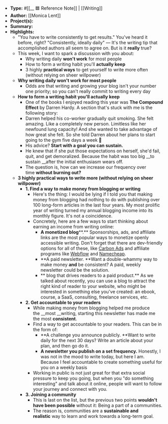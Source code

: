 - **Type:** #[[__ 🟦  Reference Note]] | [[Writing]]
- **Author:** [[Monica Lent]]
- **Project(s):** 
- **Summary:** 
- **Highlights:**
    - "You have to write consistently to get results." You've heard it before, right? "Consistently, ideally daily" — It's the writing tip that accomplished authors all seem to agree on. But is it __really__ true?
    - This week, I want to spark a discussion with you about:
        - Why writing daily **won't work** for most people
        - How to form a writing habit you'll **actually keep**
        - 3 highly **practical ways** to get yourself to write more often (without relying on sheer willpower)
    - **Why writing daily won't work for most people**
        - Odds are that writing and growing your blog isn't your number one priority; so you can't really commit to writing every day
    - **How to form a writing habit you'll actually keep**
        - One of the books I enjoyed reading this year was __The Compound Effect__ by Darren Hardy. A section that's stuck with me is the following story:
        - Darren helped his co-worker gradually quit smoking. She felt amazing. Like a completely new person. Limitless like her newfound lung capacity! And she wanted to take advantage of how great she felt. So she told Darren about her plans to start going to the gym five days a week 💪
        - His advice? **Start with a goal you can sustain.**
        - He knew that if she put those expectations on herself, she'd fail, quit, and get demoralized. Because the habit was too big __to sustain __after the initial enthusiasm wears off.
        - The question is, how can we increase our frequency over time **without burning out?**
    - **3 highly practical ways to write more (without relying on sheer willpower)**
        - **1. Find a way to make money from blogging or writing**
            - Here's the thing: I would be lying if I told you that making money from blogging had nothing to do with publishing over 100 long-form articles in the last four years. My most prolific year of writing turned my annual blogging income into its monthly figure. It's not a coincidence.
            - Concretely, here are a few ways to start thinking about earning an income from writing online:
                - **A monetized blog****.** Sponsorships, ads, and affiliate links are the most popular ways to monetize openly accessible writing. Don't forget that there are dev-friendly options for all of these, like [Carbon Ads](https://click.convertkit-mail2.com/4zugonk5lpiehw3ne7ux/owhkhqh8zem3oebv/aHR0cHM6Ly93d3cuY2FyYm9uYWRzLm5ldC9ibG9ncw==) and affiliate programs like [Webflow](https://click.convertkit-mail2.com/4zugonk5lpiehw3ne7ux/z2hghnhdgz29wgup/aHR0cHM6Ly93ZWJmbG93LmNvbS9hZmZpbGlhdGVz) and [Namecheap](https://click.convertkit-mail2.com/4zugonk5lpiehw3ne7ux/p8heh9h7vewk8kaq/aHR0cHM6Ly93d3cubmFtZWNoZWFwLmNvbS9hZmZpbGlhdGVzLw==).
                - **A paid newsletter. **Want a double-whammy way to make money __and__ be consistent? A paid, weekly newsletter could be the solution.
                - ** blog that drives readers to a paid product.** As we talked about recently, you can use a blog to attract the right kind of reader to your website, who might be interested in something else you've created: an ebook, course, a SaaS, consulting, freelance services, etc.
        - **2. Get accountable to your readers**
            - While making money from blogging helped me produce the __most __writing, starting this newsletter has made me the most __consistent__.
            - Find a way to get accountable to your readers. This can be in the form of:
                - **A challenge you announce publicly. **Want to write daily for the next 30 days? Write an article about your plan, and then go do it.
                - **A newsletter you publish on a set frequency.** Honestly, I was not in the mood to write today, but here I am. Because I feel accountable to create something useful for you on a weekly basis
            - Working in public is not just great for that extra social pressure to keep you going, but when you "do something interesting" and talk about it online, people will want to follow your journey and connect with you.
        - **3. Joining a community**
            - This is last on the list, but the previous two points **wouldn't have been possible** without it: Being a part of a communities.
            - The reason is, communities are a **sustainable and realistic** way to learn and work towards a long-term goal.
